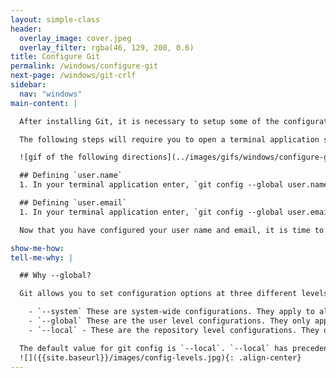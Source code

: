 ```yaml
---
layout: simple-class
header:
  overlay_image: cover.jpeg
  overlay_filter: rgba(46, 129, 200, 0.6)
title: Configure Git
permalink: /windows/configure-git
next-page: /windows/git-crlf
sidebar:
  nav: "windows"
main-content: |

  After installing Git, it is necessary to setup some of the configuration options. The configuration options you need to define include, `user.name`, `user.email`, and `core.autocrlf`.

  The following steps will require you to open a terminal application such as **Git Bash** or **PowerShell** and Git to be installed. To confirm that Git is installed, run `git --version` and your terminal application should display a response similar to `git version x.xx`, where x.xx is the version number.

  ![gif of the following directions](../images/gifs/windows/configure-git.gif)

  ## Defining `user.name`
  1. In your terminal application enter, `git config --global user.name "your name"`; where `your name` is the name you want to attribute to the commits you make.

  ## Defining `user.email`
  1. In your terminal application enter, `git config --global user.email your_email@email_host.com`; where `your_email@mail_host.com` is the e-mail address associated with your GitHub account.

  Now that you have configured your user name and email, it is time to define your Carriage Return Line Feed (crlf) settings on the next page.

show-me-how:
tell-me-why: |

  ## Why --global?

  Git allows you to set configuration options at three different levels.

    - `--system` These are system-wide configurations. They apply to all users on this computer.
    - `--global` These are the user level configurations. They only apply to your user account and will be applied to every repository you create or clone under your account.
    - `--local` - These are the repository level configurations. They only apply to the specific repository where they are set.

  The default value for git config is `--local`. `--local` has precedence so setting something at the local level will override settings at the `--global` or `--system` level.
  ![]({{site.baseurl}}/images/config-levels.jpg){: .align-center}
---
```

